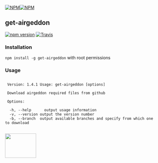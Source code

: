 [![NPM](https://nodei.co/npm/get-airgeddon.png?downloads=true&downloadRank=true&stars=true)](https://nodei.co/npm/get-airgeddon/)[![NPM](https://nodei.co/npm-dl/get-airgeddon.png?months=9&height=3)](https://nodei.co/npm/get-airgeddon/)

## get-airgeddon

[![npm version](https://badge.fury.io/js/get-airgeddon.svg)](https://badge.fury.io/js/get-airgeddon)
[![Travis](https://img.shields.io/travis/xtonousou/get-airgeddon.svg)](https://travis-ci.org/xtonousou/get-airgeddon)

### Installation

`npm install -g get-airgeddon` with root permissions

### Usage

```

 Version: 1.4.1 Usage: get-airgeddon [options]

 Download airgeddon required files from github

 Options:

  -h, --help	  output usage information
  -v, --version	output the version number
  -b, --branch	output available branches and specify from which one to download
  
```

<a href="https://asciinema.org/a/106864" target="_blank"><img src="https://asciinema.org/a/106864.png" width="102" height="80" /></a>

[airgeddon]: https://github.com/v1s1t0r1sh3r3/airgeddon "by v1s1t0r"

